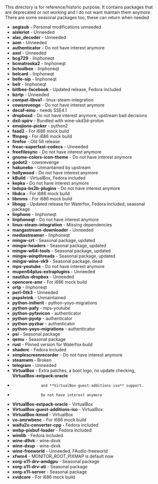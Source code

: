 This directory is for reference/historic purpose. It contains packages that
are deprecated or not working and I do not want mantain them anymore. There are
some seasonal packages too, these can return when needed

 * **aegisub** - Personal modifications unneeded
 * **aisleriot** - Unneeded
 * **alac_decoder** - Unneeded
 * **aom** - Unneeded
 * **authenticator** - Do not have interest anymore
 * **axel** - Unneeded
 * **bcg729** - linphoneqt
 * **bcmatroska2** - linphoneqt
 * **bctoolbox** - linphoneqt
 * **belcard** - linphoneqt
 * **belle-sip** - linphoneqt
 * **belr** - linphoneqt
 * **bitlbee-facebook** - Updated release, Fedora included
 * **bzrtp** - Unneeded
 * **compat-libva1** - linux-steam-integration
 * **cowsrevenge** - Do not have interest anymore
 * **decaf-emu** - needs SSE4.1
 * **dropboxd** - Do not have interest anymore, upstream bad decisions
 * **dxil-spirv** - Bundled with wine-vkd3d-proton
 * **emojione-picker** - python2
 * **faad2** - For i686 mock build
 * **ffmpeg** - For i686 mock build
 * **firefox** - Old 56 release
 * **freac-superfast-codecs** - Unneeded
 * **freefilesync** - Do not have interest anymore
 * **gnome-colors-icon-theme** - Do not have interest anymore
 * **godot2** - cowsrevenge
 * **hakuneko** - Unmantained by upstream
 * **hollywood** - Do not have interest anymore
 * **kBuild** - VirtualBox, Fedora included
 * **kepka** - Do not have interest anymore
 * **ladspa-bs2b-plugins** - Do not have interest anymore
 * **libdca** - For i686 mock build
 * **libmms** - For i686 mock build
 * **libogg** - Updated release for Waterfox, Fedora included, seasonal package
 * **linphone** - linphoneqt
 * **linphoneqt** - Do not have interest anymore
 * **linux-steam-integration** - Missing dependencies
 * **mangastream-downloader** - Unneeded
 * **mediastreamer** - linphoneqt
 * **mingw-crt** - Seasonal package, updated
 * **mingw-headers** - Seasonal package, updated
 * **mingw-w64-tools** - Seasonal package, updated
 * **mingw-winpthreads** - Seasonal package, updated
 * **mingw-wine-vk9** - Seasonal package, dead
 * **mps-youtube** - Do not have interest anymore
 * **mupen64plus-extraplugins** - Unneeded
 * **nautilus-dropbox** - Unneeded
 * **opencore-amr** - For i686 mock build
 * **ortp** - linphoneqt
 * **perl-Gtk3** - Unneeded
 * **pspshrink** - Unmaintained
 * **python-iniherit** - python-yoyo-migrations
 * **python-pafy** - mps-youtube
 * **python-pyfavicon** - authenticator
 * **python-pyotp** - authenticator
 * **python-pyzbar** - authenticator
 * **python-yoyo-migrations** - authenticator
 * **psi** - Seasonal package
 * **qemu** - Seasonal package
 * **rust** - Pinned version for Waterfox build
 * **shaderc** - Fedora included
 * **simplescreenrecorder** - Do not have interest anymore
 * **steamwm** - Broken
 * **telegram** - Unneeded
 * **VirtualBox** - Extra patches, a boot logo, no update checking, **VirtualBox-extpack-oracle**
 *                  and **VirtualBox-guest-additions-iso** support.
 *                  Do not have interest anymore
 * **VirtualBox-extpack-oracle** - VirtualBox
 * **VirtualBox-guest-additions-iso** - VirtualBox
 * **VirtualBox-kmod** - VirtualBox
 * **vo-amrwbenc** - For i686 mock build
 * **waifu2x-converter-cpp** - Fedora included
 * **webp-pixbuf-loader** - Fedora included
 * **wimlib** - Fedora included
 * **wine-d9vk** - wine-dxvk
 * **wine-dxup** - wine-dxvk
 * **wine-freeworld** - Unneeded, FAudio-freeworld
 * **xfwm4** - MONITOR_ROOT_PIXMAP is default now
 * **xorg-x11-drv-amdgpu** - Seasonal package
 * **xorg-x11-drv-ati** - Seasonal package
 * **xorg-x11-server** - Seasonal package
 * **xvidcore** - For i686 mock build
